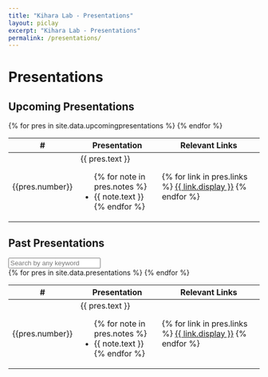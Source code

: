 ```yaml
---
title: "Kihara Lab - Presentations"
layout: piclay
excerpt: "Kihara Lab - Presentations"
permalink: /presentations/
---
```


# Presentations

## Upcoming Presentations
<table id="publication_table" class="table table-striped table-hover">
<thead class="thead-light">
    <tr>
        <th scope="col">#</th>
        <th scope="col">Presentation</th>
        <th scope="col">Relevant Links</th>
    </tr>
</thead>
<tbody>
    {% for pres in site.data.upcomingpresentations %}
        <tr>
            <td class="col">
                {{pres.number}}
            </td>
            <td class="col">
                {{ pres.text }}
                <ul>
                {% for note in pres.notes %}
                <li>{{ note.text }}</li>
                {% endfor %}
                </ul>
            </td>
            <td class="col">
                {% for link in pres.links %}
                <a href="{{link.url}}">{{ link.display }}</a>
                {% endfor %}
            </td>
        </tr>
    {% endfor %}
</tbody>
</table>

## Past Presentations

<div class="input-group">
<input id="search_table" onkeyup="filterTable()" type="search" class="form-control" placeholder="Search by any keyword" />
</div>
<table id="presentation_table" class="table table-striped table-hover">
    <thead class="thead-light">
        <tr>
            <th scope="col">#</th>
            <th scope="col">Presentation</th>
            <th scope="col">Relevant Links</th>
        </tr>
    </thead>
    <tbody>
        {% for pres in site.data.presentations %}
            <tr>
                <td class="col">
                    {{pres.number}}
                </td>
                <td class="col">
                    {{ pres.text }}
                    <ul>
                    {% for note in pres.notes %}
                    <li>{{ note.text }}</li>
                    {% endfor %}
                    </ul>
                </td>
                <td class="col">
                    {% for link in pres.links %}
                    <a href="{{link.url}}">{{ link.display }}</a>
                    {% endfor %}
                </td>
            </tr>
        {% endfor %}
    </tbody>
</table>
</div>
<script>
    function filterTable() {
    var input, filter, table, tr, td, i, txtValue;
    input = document.getElementById("search_table");
    filter = input.value.toUpperCase();
    table = document.getElementById("presentation_table");
    tr = table.getElementsByTagName("tr");
    for (i = 0; i < tr.length; i++) {
        td = tr[i].getElementsByTagName("td")[1];
        if (td) {
            txtValue = td.textContent || td.innerText;
            if (txtValue.toUpperCase().indexOf(filter) > -1) {
                tr[i].style.display = "";
            } else {
                tr[i].style.display = "none";
            }
        }           
    }
    }
</script>